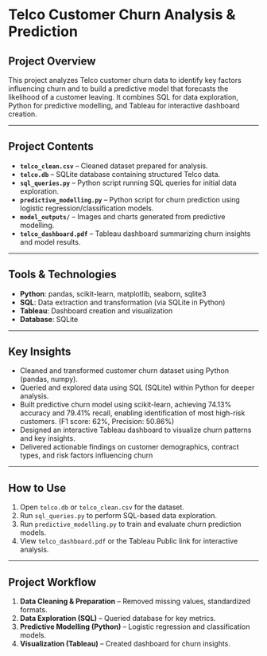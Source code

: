 # Telco Customer Churn Analysis & Prediction

## Project Overview
This project analyzes Telco customer churn data to identify key factors influencing churn and to build a predictive model that forecasts the likelihood of a customer leaving. It combines SQL for data exploration, Python for predictive modelling, and Tableau for interactive dashboard creation.

---

## Project Contents
- **`telco_clean.csv`** – Cleaned dataset prepared for analysis.
- **`telco.db`** – SQLite database containing structured Telco data.
- **`sql_queries.py`** – Python script running SQL queries for initial data exploration.
- **`predictive_modelling.py`** – Python script for churn prediction using logistic regression/classification models.
- **`model_outputs/`** – Images and charts generated from predictive modelling.
- **`telco_dashboard.pdf`** – Tableau dashboard summarizing churn insights and model results.

---

## Tools & Technologies
- **Python**: pandas, scikit-learn, matplotlib, seaborn, sqlite3
- **SQL**: Data extraction and transformation (via SQLite in Python)
- **Tableau**: Dashboard creation and visualization
- **Database**: SQLite

---

## Key Insights
- Cleaned and transformed customer churn dataset using Python (pandas, numpy).
- Queried and explored data using SQL (SQLite) within Python for deeper analysis.
- Built predictive churn model using scikit-learn, achieving 74.13% accuracy and 79.41% recall, enabling identification of most high-risk customers. (F1 score: 62%, Precision: 50.86%)
- Designed an interactive Tableau dashboard to visualize churn patterns and key insights.
- Delivered actionable findings on customer demographics, contract types, and risk factors influencing churn



---

## How to Use
1. Open `telco.db` or `telco_clean.csv` for the dataset.
2. Run `sql_queries.py` to perform SQL-based data exploration.
3. Run `predictive_modelling.py` to train and evaluate churn prediction models.
4. View `telco_dashboard.pdf` or the Tableau Public link for interactive analysis.

---

## Project Workflow
1. **Data Cleaning & Preparation** – Removed missing values, standardized formats.
2. **Data Exploration (SQL)** – Queried database for key metrics.
3. **Predictive Modelling (Python)** – Logistic regression and classification models.
4. **Visualization (Tableau)** – Created dashboard for churn insights.
